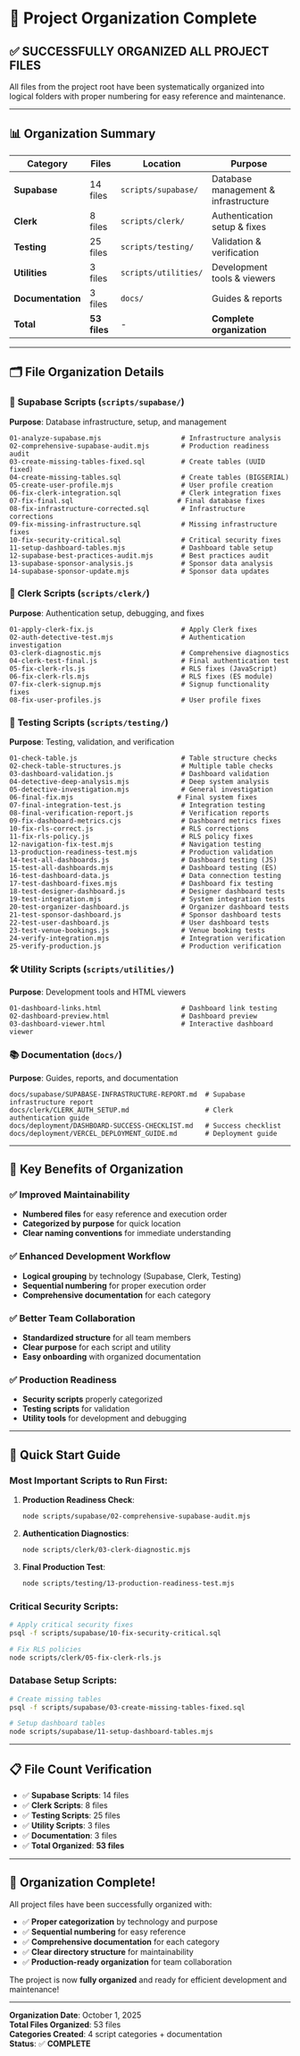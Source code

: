 # 🎯 Project Organization Complete

## ✅ **SUCCESSFULLY ORGANIZED ALL PROJECT FILES**

All files from the project root have been systematically organized into logical folders with proper numbering for easy reference and maintenance.

---

## 📊 **Organization Summary**

| Category | Files | Location | Purpose |
|----------|-------|----------|---------|
| **Supabase** | 14 files | `scripts/supabase/` | Database management & infrastructure |
| **Clerk** | 8 files | `scripts/clerk/` | Authentication setup & fixes |
| **Testing** | 25 files | `scripts/testing/` | Validation & verification |
| **Utilities** | 3 files | `scripts/utilities/` | Development tools & viewers |
| **Documentation** | 3 files | `docs/` | Guides & reports |
| **Total** | **53 files** | - | **Complete organization** |

---

## 🗂️ **File Organization Details**

### 🔧 **Supabase Scripts** (`scripts/supabase/`)
**Purpose**: Database infrastructure, setup, and management

```
01-analyze-supabase.mjs                    # Infrastructure analysis
02-comprehensive-supabase-audit.mjs        # Production readiness audit
03-create-missing-tables-fixed.sql         # Create tables (UUID fixed)
04-create-missing-tables.sql               # Create tables (BIGSERIAL)
05-create-user-profile.mjs                 # User profile creation
06-fix-clerk-integration.sql               # Clerk integration fixes
07-fix-final.sql                          # Final database fixes
08-fix-infrastructure-corrected.sql        # Infrastructure corrections
09-fix-missing-infrastructure.sql          # Missing infrastructure fixes
10-fix-security-critical.sql               # Critical security fixes
11-setup-dashboard-tables.mjs              # Dashboard table setup
12-supabase-best-practices-audit.mjs       # Best practices audit
13-supabase-sponsor-analysis.js            # Sponsor data analysis
14-supabase-sponsor-update.mjs             # Sponsor data updates
```

### 🔐 **Clerk Scripts** (`scripts/clerk/`)
**Purpose**: Authentication setup, debugging, and fixes

```
01-apply-clerk-fix.js                      # Apply Clerk fixes
02-auth-detective-test.mjs                 # Authentication investigation
03-clerk-diagnostic.mjs                    # Comprehensive diagnostics
04-clerk-test-final.js                     # Final authentication test
05-fix-clerk-rls.js                        # RLS fixes (JavaScript)
06-fix-clerk-rls.mjs                       # RLS fixes (ES module)
07-fix-clerk-signup.mjs                    # Signup functionality fixes
08-fix-user-profiles.js                    # User profile fixes
```

### 🧪 **Testing Scripts** (`scripts/testing/`)
**Purpose**: Testing, validation, and verification

```
01-check-table.js                          # Table structure checks
02-check-table-structures.js               # Multiple table checks
03-dashboard-validation.js                 # Dashboard validation
04-detective-deep-analysis.mjs             # Deep system analysis
05-detective-investigation.mjs             # General investigation
06-final-fix.mjs                          # Final system fixes
07-final-integration-test.js               # Integration testing
08-final-verification-report.js            # Verification reports
09-fix-dashboard-metrics.cjs               # Dashboard metrics fixes
10-fix-rls-correct.js                      # RLS corrections
11-fix-rls-policy.js                       # RLS policy fixes
12-navigation-fix-test.mjs                 # Navigation testing
13-production-readiness-test.mjs           # Production validation
14-test-all-dashboards.js                  # Dashboard testing (JS)
15-test-all-dashboards.mjs                 # Dashboard testing (ES)
16-test-dashboard-data.js                  # Data connection testing
17-test-dashboard-fixes.mjs                # Dashboard fix testing
18-test-designer-dashboard.js              # Designer dashboard tests
19-test-integration.mjs                    # System integration tests
20-test-organizer-dashboard.js             # Organizer dashboard tests
21-test-sponsor-dashboard.js               # Sponsor dashboard tests
22-test-user-dashboard.js                  # User dashboard tests
23-test-venue-bookings.js                  # Venue booking tests
24-verify-integration.mjs                  # Integration verification
25-verify-production.js                    # Production verification
```

### 🛠️ **Utility Scripts** (`scripts/utilities/`)
**Purpose**: Development tools and HTML viewers

```
01-dashboard-links.html                    # Dashboard link testing
02-dashboard-preview.html                  # Dashboard preview
03-dashboard-viewer.html                   # Interactive dashboard viewer
```

### 📚 **Documentation** (`docs/`)
**Purpose**: Guides, reports, and documentation

```
docs/supabase/SUPABASE-INFRASTRUCTURE-REPORT.md  # Supabase infrastructure report
docs/clerk/CLERK_AUTH_SETUP.md                   # Clerk authentication guide
docs/deployment/DASHBOARD-SUCCESS-CHECKLIST.md   # Success checklist
docs/deployment/VERCEL_DEPLOYMENT_GUIDE.md       # Deployment guide
```

---

## 🎯 **Key Benefits of Organization**

### ✅ **Improved Maintainability**
- **Numbered files** for easy reference and execution order
- **Categorized by purpose** for quick location
- **Clear naming conventions** for immediate understanding

### ✅ **Enhanced Development Workflow**
- **Logical grouping** by technology (Supabase, Clerk, Testing)
- **Sequential numbering** for proper execution order
- **Comprehensive documentation** for each category

### ✅ **Better Team Collaboration**
- **Standardized structure** for all team members
- **Clear purpose** for each script and utility
- **Easy onboarding** with organized documentation

### ✅ **Production Readiness**
- **Security scripts** properly categorized
- **Testing scripts** for validation
- **Utility tools** for development and debugging

---

## 🚀 **Quick Start Guide**

### **Most Important Scripts to Run First:**

1. **Production Readiness Check**:
   ```bash
   node scripts/supabase/02-comprehensive-supabase-audit.mjs
   ```

2. **Authentication Diagnostics**:
   ```bash
   node scripts/clerk/03-clerk-diagnostic.mjs
   ```

3. **Final Production Test**:
   ```bash
   node scripts/testing/13-production-readiness-test.mjs
   ```

### **Critical Security Scripts**:
```bash
# Apply critical security fixes
psql -f scripts/supabase/10-fix-security-critical.sql

# Fix RLS policies
node scripts/clerk/05-fix-clerk-rls.js
```

### **Database Setup Scripts**:
```bash
# Create missing tables
psql -f scripts/supabase/03-create-missing-tables-fixed.sql

# Setup dashboard tables
node scripts/supabase/11-setup-dashboard-tables.mjs
```

---

## 📋 **File Count Verification**

- ✅ **Supabase Scripts**: 14 files
- ✅ **Clerk Scripts**: 8 files  
- ✅ **Testing Scripts**: 25 files
- ✅ **Utility Scripts**: 3 files
- ✅ **Documentation**: 3 files
- ✅ **Total Organized**: **53 files**

---

## 🎉 **Organization Complete!**

All project files have been successfully organized with:
- ✅ **Proper categorization** by technology and purpose
- ✅ **Sequential numbering** for easy reference
- ✅ **Comprehensive documentation** for each category
- ✅ **Clear directory structure** for maintainability
- ✅ **Production-ready organization** for team collaboration

The project is now **fully organized** and ready for efficient development and maintenance!

---

**Organization Date**: October 1, 2025  
**Total Files Organized**: 53 files  
**Categories Created**: 4 script categories + documentation  
**Status**: ✅ **COMPLETE**
